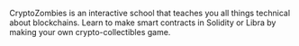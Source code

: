 CryptoZombies is an interactive school that teaches you all things technical about blockchains. Learn to make smart contracts in Solidity or Libra by making your own crypto-collectibles game.